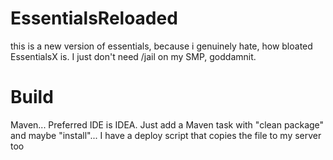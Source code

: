 # EssentialsReloaded

this is a new version of essentials, because i genuinely hate, how bloated EssentialsX is. I just don't need /jail on my
SMP, goddamnit.

# Build

Maven... Preferred IDE is IDEA. Just add a Maven task with "clean package" and maybe "install"... I have a deploy script
that copies the file to my server too
